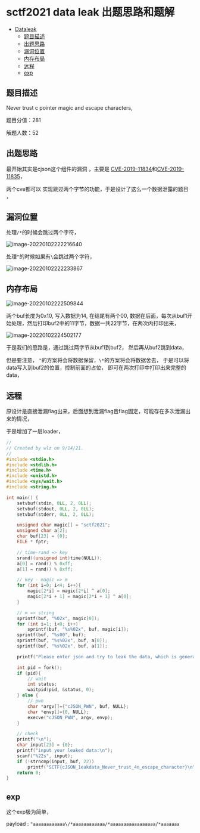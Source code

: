 # sctf2021 data leak 出题思路和题解

* [Dataleak](#dataleak)
  * [题目描述](#题目描述)
  * [出题思路](#出题思路)
  * [漏洞位置](#漏洞位置)
  * [内存布局](#内存布局)
  * [远程](#远程)
  * [exp](#exp)

## 题目描述

Never trust c pointer magic and escape characters,

题目分值：281

解题人数：52

## 出题思路

最开始其实是cjson这个组件的漏洞 ，主要是 [CVE-2019-11834](https://github.com/DaveGamble/cJSON/issues/337)和[CVE-2019-11835](https://github.com/DaveGamble/cJSON/issues/338)，

两个cve都可以 实现跳过两个字节的功能，于是设计了这么一个数据泄露的题目 ，

## 漏洞位置

处理`/*`的时候会跳过两个字符， 

![image-20220102222216640](https://s2.loli.net/2022/01/02/e6srBoGQUD3bYuV.png)

处理`"`的时候如果有`\`会跳过两个字符，

![image-20220102222233867](https://s2.loli.net/2022/01/02/VLIBKDjrwqmAC6G.png)

## 内存布局

![image-20220102222509844](https://s2.loli.net/2022/01/02/8GBscmvkDXnhRxF.png)

两个buf长度为0x10, 写入数据为14, 在结尾有两个00, 数据在后面，每次从buf1开始处理，然后打印buf2中的11字节，数据一共22字节，在两次内打印出来，



![image-20220102224502177](https://s2.loli.net/2022/01/02/xN6TqbmXndYoksv.png)

于是我们的思路是，通过跳过两字节从buf1到buf2， 然后再从buf2跳到data， 

但是要注意， `"`的方案将会将数据保留，`\*`的方案将会将数据舍去， 于是可以将data写入到buf2的位置，控制前面的占位， 即可在两次打印中打印出来完整的data， 

## 远程

原设计是直接泄漏flag出来，后面想到泄漏flag且flag固定，可能存在多次泄漏出来的情况，

于是增加了一层loader， 

```c
//
// Created by wlz on 9/14/21.
//
#include <stdio.h>
#include <stdlib.h>
#include <time.h>
#include <unistd.h>
#include <sys/wait.h>
#include <string.h>

int main() {
    setvbuf(stdin, 0LL, 2, 0LL);
    setvbuf(stdout, 0LL, 2, 0LL);
    setvbuf(stderr, 0LL, 2, 0LL);

    unsigned char magic[] = "sctf2021";
    unsigned char a[2];
    char buf[23] = {0};
    FILE * fptr;

    // time-rand => key
    srand((unsigned int)time(NULL));
    a[0] = rand() % 0xff;
    a[1] = rand() % 0xff;

    // key - magic => m
    for (int i=0; i<4; i++){
        magic[2*i] = magic[2*i] ^ a[0];
        magic[2*i + 1] = magic[2*i + 1] ^ a[0];
    }

    // m => string
    sprintf(buf, "%02x", magic[0]);
    for (int i=1; i<8; i++)
        sprintf(buf, "%s%02x", buf, magic[i]);
    sprintf(buf, "%s00", buf);
    sprintf(buf, "%s%02x", buf, a[0]);
    sprintf(buf, "%s%02x", buf, a[1]);

    printf("Please enter json and try to leak the data, which is generated randomly each time and has a length of 22.\n");

    int pid = fork();
    if (pid){
        // wait
        int status;
        waitpid(pid, &status, 0);
    } else {
        // pwn
        char *argv[]={"cJSON_PWN", buf, NULL};
        char *envp[]={0, NULL};
        execve("cJSON_PWN", argv, envp);
    }

    // check
    printf("\n");
    char input[23] = {0};
    printf("input your leaked data:\n");
    scanf("%22s", input);
    if (!strncmp(input, buf, 22))
        printf("SCTF{cJSON_1eakdata_Never_trust_4n_escape_character}\n");
    return 0;
}
```

## exp

这个exp极为简单，

payload : `"aaaaaaaaaaaa\/*aaaaaaaaaaaa/*aaaaaaaaaaaaaaaaa/*aaaaaaa`


